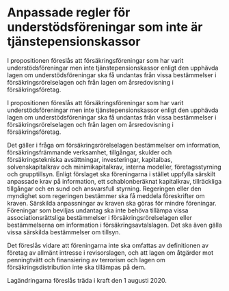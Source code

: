 # Anpassade regler för understödsföreningar som inte är tjänstepensionskassor

I propositionen föreslås att försäkringsföreningar som har varit understödsföreningar men inte tjänstepensionskassor enligt den upphävda lagen om understödsföreningar ska få undantas från vissa bestämmelser i försäkringsrörelselagen och från lagen om årsredovisning i försäkringsföretag.

I propositionen föreslås att försäkringsföreningar som har varit understödsföreningar men inte tjänstepensionskassor enligt den upphävda lagen om understödsföreningar ska få undantas från vissa bestämmelser i försäkringsrörelselagen och från lagen om årsredovisning i försäkringsföretag.

Det gäller i fråga om försäkringsrörelselagen bestämmelser om information, försäkringsfrämmande verksamhet, tillgångar, skulder och försäkringstekniska avsättningar, investeringar, kapitalbas, solvenskapitalkrav och minimikapitalkrav, interna modeller, företagsstyrning och grupptillsyn. Enligt förslaget ska föreningarna i stället uppfylla särskilt anpassade krav på information, ett schablonberäknat kapitalkrav, tillräckliga tillgångar och en sund och ansvarsfull styrning. Regeringen eller den myndighet som regeringen bestämmer ska få meddela föreskrifter om kraven. Särskilda anpassningar av kraven ska göras för mindre föreningar. Föreningar som beviljas undantag ska inte behöva tillämpa vissa associationsrättsliga bestämmelser i försäkringsrörelselagen eller
bestämmelserna om information i försäkringsavtalslagen. Det ska även gälla vissa särskilda bestämmelser om tillsyn.

Det föreslås vidare att föreningarna inte ska omfattas av definitionen av företag av allmänt intresse i revisorslagen, och att lagen om åtgärder mot penningtvätt och finansiering av terrorism och lagen om försäkringsdistribution inte ska tillämpas på dem.

Lagändringarna föreslås träda i kraft den 1 augusti 2020.
